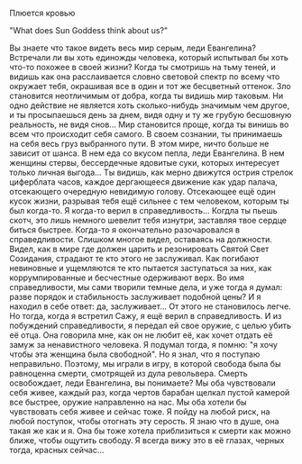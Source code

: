 Плюется кровью

"What does Sun Goddess think about us?"

Вы знаете что такое видеть весь мир серым, леди Евангелина? Встречали ли вы хоть единожды человека, который испытывал бы хоть что-то похожее в своей жизни? Когда ты смотришь на тьму теней, и видишь как она расслаивается словно световой спектр по всему что окружает тебя, окрашивая все в один и тот же бесцветный оттенок. Зло становится неотличимым от добра, когда ты видишь мир таковым. Ни одно действие не является хоть сколько-нибудь значимым чем другое, и ты просыпаешься день за днем, видя одну и ту же грубую бесшовную реальность, не видя снов...
Мир становится проще, когда ты винишь во всем что происходит себя самого. В своем сознании, ты принимаешь на себя весь груз выбранного пути. В этом мире, ничто больше не зависит от шанса. В нем еда со вкусом пепла, леди Евангелина. В нем женщины стервы, бессердечные ядовитые суки, которых интересует только личная выгода... Ты видишь, как мерно движутся острия стрелок циферблата часов, каждое дергающееся движение как удар палача, отсекающего очередную невидимую голову. Отсекающее ещё один кусок жизни, разрывая тебя ещё сильнее с тем человеком, которым ты был когда-то. Я когда-то верил в справедливость...
Когдла ты пьешь скотч, это лишь немного шевелит тебя изнутри, заставляя твое сердце биться быстрее. 
Когда-то я окончательно разочаровался в справедливости. Слишком многое видел, оставаясь на должности. Видел, как в мире где должен царить и резонировать Святой Свет Созидания, страдают те кто этого не заслуживал. Как погибают невиновные и ущемляются те кто пытается заступаться за них, как коррумпированные и бесчестные одерживают верх. Во имя справедливости, мы сами творили темные дела, и уже тогда я думал: разве порядок и стабильность заслуживает подобной цены? И я находил в себе ответ: да, заслуживает... От этого не становилось легче.
Но тогда, когда я встретил Сажу, я ещё верил в справедливость. И из побуждений справедливости, я передал ей свое оружие, с целью убить её отца. Она говорила мне, как он не любит её, как хочет отдать её замуж за ненавистного человека. Я подумал тогда, я помню: "я хочу чтобы эта женщина была свободной". Но я знал, что я поступаю неправильно. Поэтому, мы играли в игру, в которой свобода была бы равноценна смерти, смотрящей из дула револьвера. Смерть освобождает, леди Евангелина, вы понимаете? Мы оба чувствовали себя живее, каждый раз, когда чертов барабан щелкал пустой камерой все быстрее, оружие направленно на нас. Мы оба хотели бы чувствовать себя живее и сейчас тоже. Я пойду на любой риск, на любой поступок, чтобы отогнать эту серость. Я знаю что в душе, она такая же как и я. Она бы тоже хотела приблизиться к смерти как можно ближе, чтобы ощутить свободу. Я всегда вижу это в её глазах, черных тогда, красных сейчас...